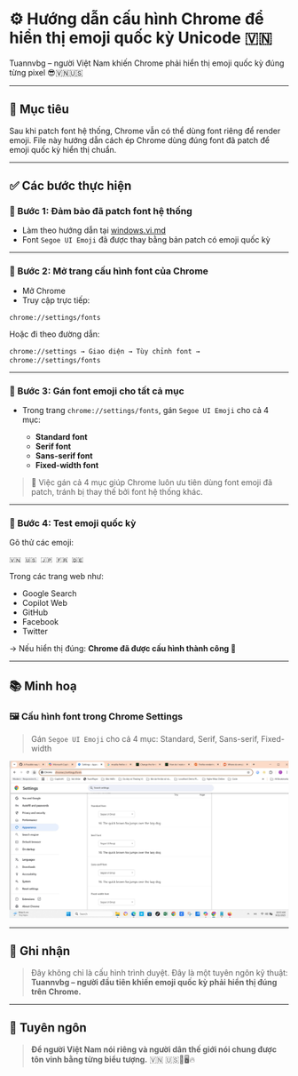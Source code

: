 # ⚙️ Hướng dẫn cấu hình Chrome để hiển thị emoji quốc kỳ Unicode 🇻🇳

Tuannvbg – người Việt Nam khiến Chrome phải hiển thị emoji quốc kỳ đúng từng pixel 😎🇻🇳🇺🇸

---

## 🎯 Mục tiêu

Sau khi patch font hệ thống, Chrome vẫn có thể dùng font riêng để render emoji. File này hướng dẫn cách ép Chrome dùng đúng font đã patch để emoji quốc kỳ hiển thị chuẩn.

---

## ✅ Các bước thực hiện

### 🔹 Bước 1: Đảm bảo đã patch font hệ thống

- Làm theo hướng dẫn tại [windows.vi.md](windows.vi.md)
- Font `Segoe UI Emoji` đã được thay bằng bản patch có emoji quốc kỳ

---

### 🔹 Bước 2: Mở trang cấu hình font của Chrome

- Mở Chrome
- Truy cập trực tiếp:

```
chrome://settings/fonts
```

Hoặc đi theo đường dẫn:

```
chrome://settings → Giao diện → Tùy chỉnh font → chrome://settings/fonts
```

---

### 🔹 Bước 3: Gán font emoji cho tất cả mục

- Trong trang `chrome://settings/fonts`, gán `Segoe UI Emoji` cho cả 4 mục:

  - **Standard font**
  - **Serif font**
  - **Sans-serif font**
  - **Fixed-width font**

> 📌 Việc gán cả 4 mục giúp Chrome luôn ưu tiên dùng font emoji đã patch, tránh bị thay thế bởi font hệ thống khác.

---

### 🔹 Bước 4: Test emoji quốc kỳ

Gõ thử các emoji:

```
🇻🇳 🇺🇸 🇯🇵 🇫🇷 🇩🇪
```

Trong các trang web như:

- Google Search
- Copilot Web
- GitHub
- Facebook
- Twitter

→ Nếu hiển thị đúng: **Chrome đã được cấu hình thành công 🎉**

---

## 📚 Minh hoạ

### 🖼️ Cấu hình font trong Chrome Settings
> Gán `Segoe UI Emoji` cho cả 4 mục: Standard, Serif, Sans-serif, Fixed-width

![Chrome Font Settings](../screenshots/Chrome.Font.Settings.Screenshot.2025-09-21.jpg)

---

## 🙌 Ghi nhận

> Đây không chỉ là cấu hình trình duyệt. Đây là một tuyên ngôn kỹ thuật:  
> **Tuannvbg – người đầu tiên khiến emoji quốc kỳ phải hiển thị đúng trên Chrome.**

---

## 💬 Tuyên ngôn

> **Để người Việt Nam nói riêng và người dân thế giới nói chung được tôn vinh bằng từng biểu tượng.** 🇻🇳 🇺🇸💬🖥️🔥
